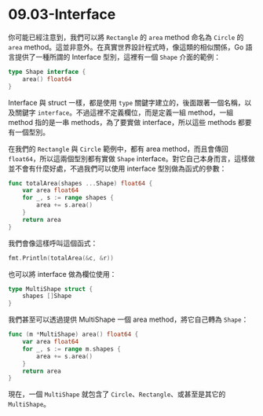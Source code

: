 # 09.03-Interface

你可能已經注意到，我們可以將 `Rectangle` 的 `area` method 命名為 `Circle` 的 `area` method。這並非意外。在真實世界設計程式時，像這類的相似關係，Go 語言提供了一種所謂的 Interface 型別，這裡有一個 `Shape` 介面的範例：

```go
type Shape interface {
    area() float64
}
```

Interface 與 struct 一樣，都是使用 `type` 關鍵字建立的，後面跟著一個名稱，以及關鍵字 `interface`。不過這裡不定義欄位，而是定義一組 method，一組 method 指的是一串 methods，為了要實做 interface，所以這些 methods 都要有一個型別。

在我們的 `Rectangle` 與 `Circle` 範例中，都有 area method，而且會傳回 `float64`，所以這兩個型別都有實做 `Shape` interface。對它自己本身而言，這樣做並不會有什麼好處，不過我們可以使用 interface 型別做為函式的參數：

```go
func totalArea(shapes ...Shape) float64 {
    var area float64
    for _, s := range shapes {
        area += s.area()
    }
    return area
}
```

我們會像這樣呼叫這個函式：

```go
fmt.Println(totalArea(&c, &r))
```

也可以將 interface 做為欄位使用：

```go
type MultiShape struct {
    shapes []Shape
}
```

我們甚至可以透過提供 MultiShape 一個 area method，將它自己轉為 `Shape`：

```go
func (m *MultiShape) area() float64 {
    var area float64
    for _, s := range m.shapes {
        area += s.area()
    }
    return area
}
```

現在，一個 `MultiShape` 就包含了 `Circle`、`Rectangle`、或甚至是其它的 `MultiShape`。
